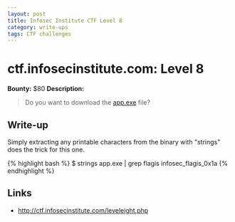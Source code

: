 ```yaml
---
layout: post
title: Infosec Institute CTF Level 8
category: write-ups
tags: CTF challenges
---
```


# ctf.infosecinstitute.com: Level 8
**Bounty:** $80
**Description:**

> Do you want to download the [app.exe]({{site.url}}/assets/app.exe) file?

## Write-up

Simply extracting any printable characters from the binary with "strings" does the trick for this one.

{% highlight bash %}
$ strings app.exe  | grep flagis
infosec_flagis_0x1a
{% endhighlight %}

## Links

* <http://ctf.infosecinstitute.com/leveleight.php>

